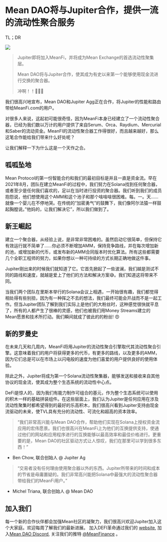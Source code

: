 # Mean DAO将与Jupiter合作，提供一流的流动性聚合服务

TL；DR

![](https://miro.medium.com/max/1400/0\*pggbjp3cio\_ivOif.jpeg)

> Jupiter即将加入MeanFi，并将成为Mean Exchange的首选流动性聚集层。
>
> Mean DAO将与Jupiter合作，使其成为有史以来第一个能够使用现金流进行交换的聚合器。
>
> 冲啊！！🤘🔥🚀

我们很高兴地宣布，Mean DAO和Jupiter Agg正在合作，将Jupiter的性能和路由带给MeanFi.com的用户。

对很多人来说，这起初可能很奇怪，因为MeanFi本身已经建立了一个流动性聚合器，已经为我们数以万计的用户提供了来自Serum、Orca、Raydium、Mercurial和Saber的流动资金。MeanFI的流动性聚合器工作得很好，而且越来越好，那么这笔合作能给我们带来什么好处呢？

让我们解释一下为什么这是一个天作之合。

## 呱呱坠地 <a href="#e23c" id="e23c"></a>

Mean Protocol的第一份智能合约和我们的最初目标是并且一直是资金流。早在2021年8月，团队在建立MeanFi的过程中，我们努力在Solana找到任何聚合器，或者至少是任何我们喜欢的，足以在当时进行投资的聚合器。我们听到我们的成员抱怨说，他们想使用这个AMM和这个池子和那个啥啥啥很困难。每。一。天……就像一个婴儿在不停地哭。在传统的“加密勇气”的鼓舞下，我们像阿尔法猿一样鼓起胸膛说。”他妈的，让我们解决它”，所以我们做到了。

## 新王崛起 <a href="#e8a4" id="e8a4"></a>

建立一个聚合器，从经验上说，是非常非常困难的。虽然启动它很简单，但保持它有效运行就不简单了……你必须不断增加AMM，保持竞争路线，并在每次增加新的池，或增加新的代币，或发布新的AMM合同版本时优化算法。所有这些都需要几个全职工程师的努力，如果你想以一种可持续的方式长期正确地做这件事。

Jupiter刚出来的时候我们就知道了它。它首先掀起了一些波澜，我们越是测试不同的路线和速度，就越是爱上了他们的方法和解决方案😅。我们知道这将带来不同。

当我们两个团队在里斯本举行的Solana会议上相遇，一开始很有趣，我们都觉得相处得有些别扭，因为有一种挥之不去的想法，我们最终可能会开战而不是一起工作。但当Jupiter团队了解到我们实际上是他们的大粉丝时，这种感觉很快就平息了，所有的人都产生了很棒的灵感，他们也被我们用Money Streams建立的Mean愿景和技术所打动。我们瞬间就成了彼此的的粉丝! 😍

## 新的罗曼史 <a href="#2af8" id="2af8"></a>

在未来几天和几周内，MeanFi将用Jupiter的流动性聚合引擎取代其流动性聚合引擎。这意味着我们的用户将获得更多的代币，有更多的路线，以及更多的AMM，因为它们总是可以在市场上以闪电般的速度为他们喜爱的用户提供良好的使用体验。

除此之外，Jupiter将成为第一个Solana流动性聚集器，能够发送和接收来自其他协议的现金流，使其成为整个生态系统的流动性中心点。

DeFi是惊人的，因为我们有能力制作可组合的基元，作为整个生态系统可以使用的积木一样的基础拼装组件。在这些层面上，我们认为Jupiter是任何应用在涉及流动性聚集时都希望得到的最好的乐高积木，我们很高兴看到Jupiter支持由现金流驱动的未来，使TVL具有充分的流动性、可流化和超高的资本效率。

> “我们非常高兴能与Mean DAO合作，帮助他们实现在Solana上授权资金流应用的宏伟愿景。我们也很高兴在MeanFi上为他们的互换提供支持，使通过他们的网站和应用程序进行的互换能够以最高效率和最佳价格进行。更重要的是，Mean DAO的社区驱动方式让人惊叹，我们在那里可以学到很多东西！”

* Ben Chow, 联合创始人 @ Jupiter Ag

> “交易者没有任何理由使用聚合器以外的东西。Jupiter所带来的时间和成本的节省是毋庸置疑的。我们非常高兴能把Solana中最强大的流动性聚合器带给我们的MeanFi用户。”

* Michel Triana, 联合创始人 @ Mean DAO

## 加入我们 <a href="#0ad5" id="0ad5"></a>

每一个新的合作伙伴都会加强Mean社区的凝聚力，我们很高兴欢迎Jupiter加入这个大家庭。欢迎每周了解我们的最新进展。 加入DEFI革命通过我们的 [website](https://meanfi.com), 加入[Mean DAO Discord](https://discord.com/channels/850556915670450197/887319521424195645/887319736231284746), 关注我们的推特 [@MeanFinance](https://twitter.com/meanfinance) 。
